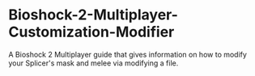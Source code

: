 # Bioshock-2-Multiplayer-Customization-Modifier
A Bioshock 2 Multiplayer guide that gives information on how to modify your Splicer's mask and melee via modifying a file.
